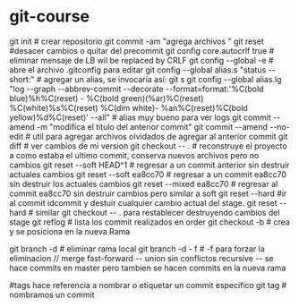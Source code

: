 # git-course

git init 			# crear repositorio
git commit -am "agrega archivos "
git reset <archivoQueNoQueremosIngresarAlcommit> #desacer cambios o quitar del precommit
git config core.autocrlf true # eliminar mensaje de LB wil be replaced by CRLF
git config --global -e # abre el archivo .gitconfig para editar
git config --global alias.s "status --short:" # agregar un alias, se invocaría así: git s
git config --global alias.lg "log --graph --abbrev-commit --decorate --format=format:'%C(bold blue)%h%C(reset) - %C(bold green)(%ar)%C(reset) %C(white)%s%C(reset) %C(dim white)- %an%C(reset)%C(bold yellow)%d%C(reset)' --all" # alias muy bueno para ver logs
git commit --amend -m "modifica el titulo del anterior commit"
git commit --amend --no-edit # util para agregar archivos olvidados de agregar al anterior commit
git diff # ver cambios de mi version
git checkout -- .  # reconstruye el proyecto a como estaba el ultimo commit, conserva nuevos archivos pero no cambios
git reset --soft HEAD^1 # regresar a un commit anterior sin destruir actuales cambios 
git reset --soft ea8cc70 # regresar a un commit ea8cc70 sin destruir los actuales cambios
git reset --mixed ea8cc70 # regresar al commit ea8cc70 sin destruir cambios pero similar a soft 
git reset --hard <idcommit> #ir al commit idcommit y destuir cualquier cambio actual del stage.
git reset --hard # similar git checkout -- . para restablecer destruyendo cambios del stage
git reflog # lista los commit realizados en order
git checkout -b <nuevaRama> # crea y se posiciona en la nueva Rama

git branch -d <nombreRama> # eliminar rama local
git branch -d <nombreRama> - f # -f para forzar la eliminacion 
// merge
fast-forward -- union sin conflictos
recursive -- se hace commits en master pero tambien se hacen commits en la nueva rama

#tags hace referencia a nombrar o etiquetar un commit especifico 
git tag <nombreTag> # nombramos un commit 
